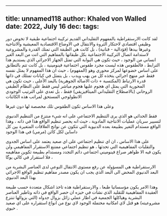 
---
title: unnamed118
author: Khaled von Walled
date: 2022, July 16
dec:
tags:
---
لقد كانت الارستقراطية بالمفهوم التقليداني القديم تركيبة اجتماعية طبقية لا تخوض دور وظيفي اقتصادي لاحتكار الثروة والانتقال في الاوضاع الاقتصادية المعيشية والانتاجية وغيرها بيدها (فؤدالية - قنانية) ، بل كانت هي الطبقة التي تمتك القدرة والمشروعية لاستدامة اتصال التركيبة الاجتماعية بكل طبقاتها بالمفاهيم التي اتت من البعد الغير انساني من الوجود ، حيث تكون هي البوابة التي تمثل الجهاز الاجرائي الذي يستديم هذا الترابط ، فالطقوس هذه ليست مجرد طقوس اجتماعية فينومينية ، بل كانت تتم بالتطابق على اساس خضوعها لمركز محوري وهو (المفهوم) ، حيث ان هذا المفهوم لا يمثل نفسه فقط عبر منهج اجرائي يتخذه كل من يهب ويدب ، بل يتمثل في كيانات تمتلك في ذاتها قدرة الارتباط (المكتسبة + ذات الاصالة الجوهرية) بالبعد الأعلى ، حيث تكون هي المحورية التي يمثل اي هجوم عليها هجوم مباشر ليس فقط على النظام الطبقي الروحاني (بالاصطلاح التقليداني الميتافيزيقي) فقط ، بل تعدي على الترتيب الوجودي الانطولوجي المستحق لمراتب هذه الكائنات


وعلى هذا الاساس تكون الطقوس تلك مخصصة لها دون غيرها 

فقط الحداثي هو الذي يرى التنظيم الاجتماعي على انه شيء منتزع من التنظيم الدنيوي لتسيير سريان عمليات الانتاجية المادوية ، حيث انه يحصر تنظيم الواقع هذا في ذاته ، وهذا الواقع مستدام التغير بطبيعة بعده الدنيوية التي تتكون عن نواتج العلاقات المتغيرة بين كل داساين لكل كائن (مرمي) في هذا الوجود

على هذا الاساس ، ان اي تنظيم اجتماعي على اي صعيد يعتمد على اساس الجدوى والتقلبات المفاهيمية التي تحدثها ، هو تنظيم اجتماعي ممتنع الاستقرار المفاهيمي ولن يكون فيه الا ظواهر صراع فينوميني اجتماعي دائم التجدد ومستدام بطبيعة تكوين مفاهيمه ، فلا استقرار في كالي يوگا


الارستقراطية هي المسؤولة عن رفع مستوى الانتقال النوعي لدى العناصر البشرية من البعد الدنيوي المحض الى البعد الذي يجب ان يكون مصدر مفاهيم تنظيم الواقع الاجرائي بهذا البعد الدنيوي 


وهذا الامر يكون مؤسساتيا طبعا ، والارستقراطية هذه تاخذ اشكال متعددة حسب طبيعة العقيدة المفاهيمية للتقليد الذي نشات في حيزه 
ان حصر الواقع في ذاته وتاطير العناصر البشرية وهياكلها الجمعية في اطار عملي زائل بزوال جدواه (التي بزوالها تنتزع مشروعيته) هو قتل لاي امكانية محتملة الوجود لاي نوع من انواع استقراره على اي صعيد حيوي .

